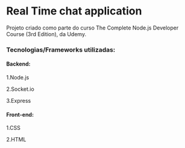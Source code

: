 # Real Time chat application

Projeto criado como parte do curso The Complete Node.js Developer Course (3rd Edition), da Udemy.

### Tecnologias/Frameworks utilizadas:

#### Backend:

1.Node.js

2.Socket.io

3.Express

#### Front-end:

1.CSS

2.HTML


